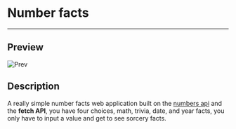 # Number facts
---

## Preview
![Prev](https://i.imgur.com/bFYUnYv.png)

## Description
A really simple number facts web application built on the [numbers api](http://numbersapi.com/#42) and the **fetch API**, you have four choices, math, trivia, date, and year facts, you only have to input a value and get to see sorcery facts.
